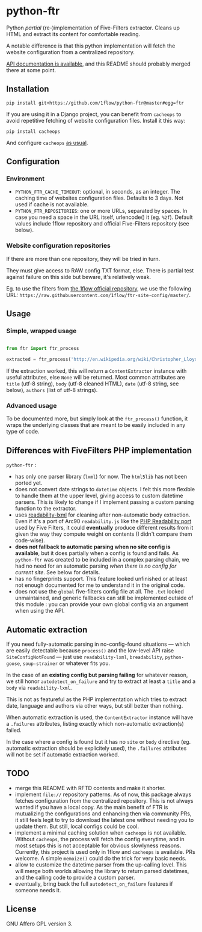 
# python-ftr

Python *partial* (re-)implementation of Five-Filters extractor. Cleans up HTML and extract its content for comfortable reading.

A notable difference is that this python implementation will fetch the website configuration from a centralized repository. 

[API documentation is available](http://python-ftr.readthedocs.org), and this README should probably merged there at some point.


## Installation

```
pip install git+https://github.com/1flow/python-ftr@master#egg=ftr
```

If you are using it in a Django project, you can benefit from `cacheops` to avoid repetitive fetching of website configuration files. Install it this way:

```
pip install cacheops
```

And configure `cacheops` [as usual](https://github.com/Suor/django-cacheops).


## Configuration


### Environment

- `PYTHON_FTR_CACHE_TIMEOUT`: optional, in seconds, as an integer. The caching time of websites configuration files. Defaults to 3 days. Not used if cache is not available.
- `PYTHON_FTR_REPOSITORIES`: one or more URLs, separated by spaces. In case you need a space in the URL itself, urlencode() it (eg. `%2f`). Default values include 1flow repository and official Five-Filters repository (see below).



### Website configuration repositories

If there are more than one repository, they will be tried in turn.

They must give access to RAW config TXT format, else. There is partial test against failure on this side but beware, it's relatively weak.

Eg. to use the filters from [the 1flow official repository](https://github.com/1flow/ftr-site-config), we use the following URL: `https://raw.githubusercontent.com/1flow/ftr-site-config/master/`.



## Usage

### Simple, wrapped usage

```python

from ftr import ftr_process

extracted = ftr_process('http://en.wikipedia.org/wiki/Christopher_Lloyd')

```

If the extraction worked, this will return a `ContentExtractor` instance with useful attributes, else `None` will be returned. Most common attributes are `title` (utf-8 string), `body` (utf-8 cleaned HTML), `date` (utf-8 string, see below), `authors` (list of utf-8 strings).


### Advanced usage

To be documented more, but simply look at the `ftr_process()` function, it wraps the underlying classes that are meant to be easily included in any type of code.



## Differences with FiveFilters PHP implementation

`python-ftr` :
- has only one parser library (`lxml`) for now. The `html5lib` has not been ported yet.
- does not convert date strings to `datetime` objects. I felt this more flexible to handle them at the upper level, giving access to custom datetime parsers. This is likely to change if I implement passing a custom parsing function to the extractor.
- uses [readability-lxml](https://github.com/buriy/python-readability) for cleaning after non-automatic body extraction. Even if it's a port of Arc90 `readability.js` like the [PHP Readability port](https://github.com/wallabag/wallabag/blob/master/inc/3rdparty/libraries/readability/Readability.php) used by Five Filters, it could **eventually** produce different results from it given the way they compute weight on contents (I didn't compare them code-wise). 
- **does not fallback to automatic parsing when no site config is available**, but it does partially when a config is found and fails. As `python-ftr` was created to be included in a complex parsing chain, we had no need for an automatic parsing *when there is no config for current site*. See below for details. 
- has no fingerprints support. This feature looked unfinished or at least not enough documented for me to understand it in the original code.
- does not use the `global` five-filters config file at all. The `.txt` looked unmaintained, and generic fallbacks can still be implemented outside of this module : you can provide your own global config via an argument when using the API.



## Automatic extraction

If you need fully-automatic parsing in no-config-found situations — which are easily detectable because `process()` and the low-level API raise `SiteConfigNotFound` — just use `readability-lxml`, `breadability`, `python-goose`, `soup-strainer` or whatever fits you. 

In the case of an **existing config but parsing failing** for whatever reason, we still honor `autodetect_on_failure` and try to extract at least a `title` and a `body` via `readability-lxml`.

This is not as featureful as the PHP implementation which tries to extract date, language and authors via other ways, but still better than nothing. 

When automatic extraction is used, the `ContentExtractor` instance will have a `.failures` attributes, listing exactly which non-automatic extraction(s) failed.

In the case where a config is found but it has no `site` or `body` directive (eg. automatic extraction should be explicitely used), the `.failures` attributes will not be set if automatic extraction worked. 


## TODO

- merge this README with RFTD contents and make it shorter.
- implement `file://` repository patterns. As of now, this package always fetches configuration from the centralized repository. This is not always wanted if you have a local copy. As the main benefit of FTR is mutualizing the configurations and enhancing then via community PRs, it still feels legit to try to download the latest one without needing you to update them. But still, local configs could be cool.
- implement a minimal caching solution when `cacheops` is not available. Without `cacheops`, the process will fetch the config everytime, and in most setups this is not acceptable for obvious slowlyness reasons. Currently, this project is used only in 1flow and `cacheops` is available. PRs welcome. A simple `memoize()` could do the trick for very basic needs.
- allow to customize the datetime parser from the up-calling level. This will merge both worlds allowing the library to return parsed datetimes, and the calling code to provide a custom parser.
- eventually, bring back the full `autodetect_on_failure` features if someone needs it.



## License

GNU Affero GPL version 3.


